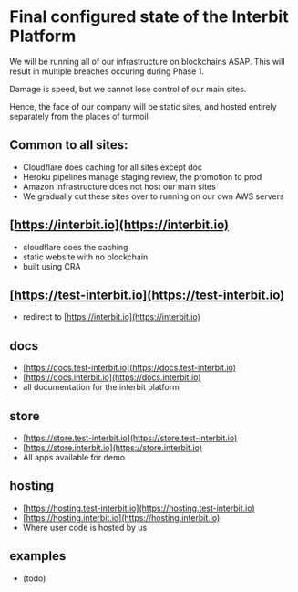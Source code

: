 # Final configured state of the Interbit Platform
We will be running all of our infrastructure on blockchains ASAP.
This will result in multiple breaches occuring during Phase 1.

Damage is speed, but we cannot lose control of our main sites.

Hence, the face of our company will be static sites, and hosted entirely separately from the places of turmoil

## Common to all sites:
- Cloudflare does caching for all sites except doc
- Heroku pipelines manage staging review, the promotion to prod
- Amazon infrastructure does not host our main sites
- We gradually cut these sites over to running on our own AWS servers

## [https://interbit.io](https://interbit.io)
- cloudflare does the caching
- static website with no blockchain
- built using CRA

## [https://test-interbit.io](https://test-interbit.io)
- redirect to [https://interbit.io](https://interbit.io)

## docs
- [https://docs.test-interbit.io](https://docs.test-interbit.io)
- [https://docs.interbit.io](https://docs.interbit.io)
- all documentation for the interbit platform

## store
- [https://store.test-interbit.io](https://store.test-interbit.io)
- [https://store.interbit.io](https://store.interbit.io)
- All apps available for demo 

## hosting
- [https://hosting.test-interbit.io](https://hosting.test-interbit.io)
- [https://hosting.interbit.io](https://hosting.interbit.io)
- Where user code is hosted by us

## examples
- (todo)
